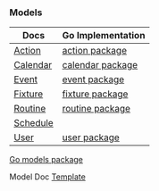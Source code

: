 ### Models

| Docs                    | Go Implementation                                                        |
| ----------------------- | ------------------------------------------------------------------------ |
| [Action](action.md)     | [action package](https://github.com/elos/models/tree/master/action)      |
| [Calendar](calendar.md) | [calendar package](https://github.com/elos/models/tree/master/calendar)  |
| [Event](event.md)       | [event package](https://github.com/elos/models/tree/master/event)        |
| [Fixture](fixture.md)   | [fixture package](https://github.com/elos/models/tree/master/fixture)    |
| [Routine](routine.md)   | [routine package](https://github.com/elos/models/tree/master/routine)    |
| [Schedule](schedule.md) | |
| [User](user.md)         | [user package](https://github.com/elos/models/tree/master/user)          |


[Go models package](https://github.com/elos/models)

Model Doc [Template](template.md)
